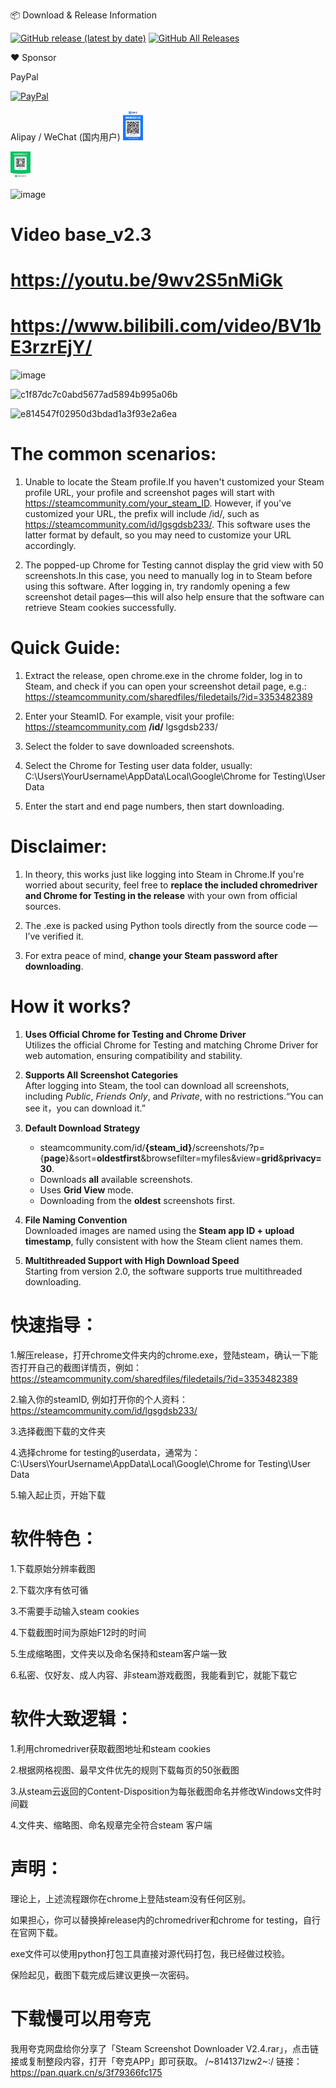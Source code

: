 📦 Download & Release Information  

[![GitHub release (latest by date)](https://img.shields.io/github/v/release/notcookies/Steam-Screenshot-downloader)](https://github.com/notcookies/Steam-Screenshot-downloader/releases)
[![GitHub All Releases](https://img.shields.io/github/downloads/notcookies/Steam-Screenshot-downloader/total.svg)](https://github.com/notcookies/Steam-Screenshot-downloader/releases)

❤️ Sponsor 

PayPal

[![PayPal](https://img.shields.io/badge/PayPal-0070ba?logo=paypal&logoColor=white&style=flat)](https://paypal.me/dongyunboshi)

Alipay / WeChat (国内用户)
[<img src="assets/Alipay.jpg" alt="Alipay" width="32"/>](https://github.com/notcookies/Steam-Screenshot-downloader/blob/main/assets/Alipay.jpg)

[<img src="assets/WeChat_Pay.jpg" alt="WeChat" width="32"/>](https://github.com/notcookies/Steam-Screenshot-downloader/blob/main/assets/WeChat_Pay.jpg)






![image](https://github.com/user-attachments/assets/1ffbb150-2ded-4ff1-82be-767f9e1a5275)

#  Video base_v2.3
# https://youtu.be/9wv2S5nMiGk
# https://www.bilibili.com/video/BV1bE3rzrEjY/

![image](https://github.com/user-attachments/assets/7a8461b4-a56e-4e92-91e0-c9b706edf9a0)

![c1f87dc7c0abd5677ad5894b995a06b](https://github.com/user-attachments/assets/7939cc37-ad17-4b82-9d11-3e57cce70c69)

![e814547f02950d3bdad1a3f93e2a6ea](https://github.com/user-attachments/assets/8da9b34a-5dc6-4e4a-a652-350a299b7165)

# The common scenarios:

1. Unable to locate the Steam profile.If you haven't customized your Steam profile URL, your profile and screenshot pages will start with https://steamcommunity.com/your_steam_ID. However, if you've customized your URL, the prefix will include /id/, such as https://steamcommunity.com/id/lgsgdsb233/.
This software uses the latter format by default, so you may need to customize your URL accordingly.

2. The popped-up Chrome for Testing cannot display the grid view with 50 screenshots.In this case, you need to manually log in to Steam before using this software. After logging in, try randomly opening a few screenshot detail pages—this will also help ensure that the software can retrieve Steam cookies successfully.

# Quick Guide:

1. Extract the release, open chrome.exe in the chrome folder, log in to Steam, and check if you can open your screenshot detail page, e.g.:
https://steamcommunity.com/sharedfiles/filedetails/?id=3353482389


2. Enter your SteamID. For example, visit your profile:
https://steamcommunity.com **/id/** lgsgdsb233/


3. Select the folder to save downloaded screenshots.


4. Select the Chrome for Testing user data folder, usually:
C:\Users\YourUsername\AppData\Local\Google\Chrome for Testing\User Data


5. Enter the start and end page numbers, then start downloading.

# Disclaimer:
1. In theory, this works just like logging into Steam in Chrome.If you're worried about security, feel free to **replace the included chromedriver and Chrome for Testing in the release** with your own from official sources.

2. The .exe is packed using Python tools directly from the source code — I’ve verified it.

3. For extra peace of mind, **change your Steam password after downloading**.

# How it works?

1. **Uses Official Chrome for Testing and Chrome Driver**  
   Utilizes the official Chrome for Testing and matching Chrome Driver for web automation, ensuring compatibility and stability.

2. **Supports All Screenshot Categories**  
   After logging into Steam, the tool can download all screenshots, including *Public*, *Friends Only*, and *Private*, with no restrictions.“You can see it，you can download it.”

3. **Default Download Strategy**  
   - steamcommunity.com/id/**{steam_id}**/screenshots/?p={**page**}&sort=**oldestfirst**&browsefilter=myfiles&view=**grid**&**privacy=30**.
   - Downloads **all** available screenshots.
   - Uses **Grid View** mode.
   - Downloading from the **oldest** screenshots first. 

4. **File Naming Convention**  
   Downloaded images are named using the **Steam app ID + upload timestamp**, fully consistent with how the Steam client names them.

5. **Multithreaded Support with High Download Speed**  
   Starting from version 2.0, the software supports true multithreaded downloading.



# 快速指导：
1.解压release，打开chrome文件夹内的chrome.exe，登陆steam，确认一下能否打开自己的截图详情页，例如：https://steamcommunity.com/sharedfiles/filedetails/?id=3353482389

2.输入你的steamID, 例如打开你的个人资料：https://steamcommunity.com/id/lgsgdsb233/

3.选择截图下载的文件夹

4.选择chrome for testing的userdata，通常为：C:\Users\YourUsername\AppData\Local\Google\Chrome for Testing\User Data

5.输入起止页，开始下载


# 软件特色：
1.下载原始分辨率截图

2.下载次序有依可循

3.不需要手动输入steam cookies

4.下载截图时间为原始F12时的时间

5.生成缩略图，文件夹以及命名保持和steam客户端一致

6.私密、仅好友、成人内容、非steam游戏截图，我能看到它，就能下载它


# 软件大致逻辑：
1.利用chromedriver获取截图地址和steam cookies

2.根据网格视图、最早文件优先的规则下载每页的50张截图

3.从steam云返回的Content-Disposition为每张截图命名并修改Windows文件时间戳

4.文件夹、缩略图、命名规章完全符合steam 客户端


# 声明：
理论上，上述流程跟你在chrome上登陆steam没有任何区别。

如果担心，你可以替换掉release内的chromedriver和chrome for testing，自行在官网下载。

exe文件可以使用python打包工具直接对源代码打包，我已经做过校验。

保险起见，截图下载完成后建议更换一次密码。




# 下载慢可以用夸克

我用夸克网盘给你分享了「Steam Screenshot Downloader V2.4.rar」，点击链接或复制整段内容，打开「夸克APP」即可获取。
/~814137Izw2~:/
链接：https://pan.quark.cn/s/3f79366fc175





